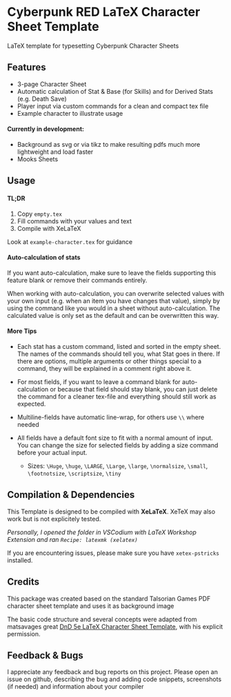 # Cyberpunk RED LaTeX Character Sheet Template
LaTeX template for typesetting Cyberpunk Character Sheets

## Features
- 3-page Character Sheet
- Automatic calculation of Stat & Base (for Skills) and for Derived Stats (e.g. Death Save)
- Player input via custom commands for a clean and compact tex file
- Example character to illustrate usage

#### Currently in development:
- Background as svg or via tikz to make resulting pdfs much more lightweight and load faster
- Mooks Sheets

## Usage
#### TL;DR
1. Copy ```empty.tex```
2. Fill commands with your values and text
3. Compile with XeLaTeX

Look at ```example-character.tex``` for guidance

#### Auto-calculation of stats
If you want auto-calculation, make sure to leave the fields supporting this feature blank or remove their commands entirely.

When working with auto-calculation, you can overwrite selected values with your own input (e.g. when an item you have changes that value), simply by using the command like you would in a sheet without auto-calculation. The calculated value is only set as the default and can be overwritten this way.

#### More Tips
- Each stat has a custom command, listed and sorted in the empty sheet. The names of the commands should tell you, what Stat goes in there. If there are options, multiple arguments or other things special to a command, they will be explained in a comment right above it.
- For most fields, if you want to leave a command blank for auto-calculation or because that field should stay blank, you can just delete the command for a cleaner tex-file and everything should still work as expected.

- Multiline-fields have automatic line-wrap, for others use ```\\``` where needed
- All fields have a default font size to fit with a normal amount of input. You can change the size for selected fields by adding a size command before your actual input.
    - Sizes: ```\Huge```, ```\huge```, ```\LARGE```, ```\Large```, ```\large```, ```\normalsize```, ```\small```, ```\footnotsize```, ```\scriptsize```, ```\tiny```

## Compilation & Dependencies
This Template is designed to be compiled with **XeLaTeX**. XeTeX may also work but is not explicitely tested.

*Personally, I opened the folder in VSCodium with LaTeX Workshop Extension and ran ```Recipe: latexmk (xelatex)```*

If you are encountering issues, please make sure you have ```xetex-pstricks``` installed.

## Credits
This package was created based on the standard Talsorian Games PDF character sheet template and uses it as background image

The basic code structure and several concepts were adapted from matsavages great [DnD 5e LaTeX Character Sheet Template](https://github.com/matsavage/DND-5e-LaTeX-Character-Sheet-Template), with his explicit permission.

## Feedback & Bugs
I appreciate any feedback and bug reports on this project.
Please open an issue on github, describing the bug and adding code snippets, screenshots (if needed) and information about your compiler
